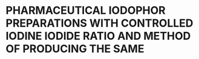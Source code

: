 # PHARMACEUTICAL IODOPHOR PREPARATIONS WITH CONTROLLED IODINE IODIDE RATIO AND METHOD OF PRODUCING THE SAME
